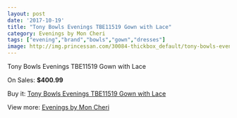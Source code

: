 ```yaml
---
layout: post
date: '2017-10-19'
title: "Tony Bowls Evenings TBE11519 Gown with Lace"
category: Evenings by Mon Cheri
tags: ["evening","brand","bowls","gown","dresses"]
image: http://img.princessan.com/30084-thickbox_default/tony-bowls-evenings-tbe11519-gown-with-lace.jpg
---
```

Tony Bowls Evenings TBE11519 Gown with Lace

On Sales: **$400.99**
<a href="https://www.princessan.com/en/13717-tony-bowls-evenings-tbe11519-gown-with-lace.html"><amp-img layout="responsive" width="600" height="600" src="//img.princessan.com/30084-thickbox_default/tony-bowls-evenings-tbe11519-gown-with-lace.jpg" alt="Tony Bowls Evenings TBE11519 Gown with Lace 0" /></a>
<a href="https://www.princessan.com/en/13717-tony-bowls-evenings-tbe11519-gown-with-lace.html"><amp-img layout="responsive" width="600" height="600" src="//img.princessan.com/30088-thickbox_default/tony-bowls-evenings-tbe11519-gown-with-lace.jpg" alt="Tony Bowls Evenings TBE11519 Gown with Lace 1" /></a>
<a href="https://www.princessan.com/en/13717-tony-bowls-evenings-tbe11519-gown-with-lace.html"><amp-img layout="responsive" width="600" height="600" src="//img.princessan.com/30087-thickbox_default/tony-bowls-evenings-tbe11519-gown-with-lace.jpg" alt="Tony Bowls Evenings TBE11519 Gown with Lace 2" /></a>
<a href="https://www.princessan.com/en/13717-tony-bowls-evenings-tbe11519-gown-with-lace.html"><amp-img layout="responsive" width="600" height="600" src="//img.princessan.com/30086-thickbox_default/tony-bowls-evenings-tbe11519-gown-with-lace.jpg" alt="Tony Bowls Evenings TBE11519 Gown with Lace 3" /></a>
<a href="https://www.princessan.com/en/13717-tony-bowls-evenings-tbe11519-gown-with-lace.html"><amp-img layout="responsive" width="600" height="600" src="//img.princessan.com/30085-thickbox_default/tony-bowls-evenings-tbe11519-gown-with-lace.jpg" alt="Tony Bowls Evenings TBE11519 Gown with Lace 4" /></a>

Buy it: [Tony Bowls Evenings TBE11519 Gown with Lace](https://www.princessan.com/en/13717-tony-bowls-evenings-tbe11519-gown-with-lace.html "Tony Bowls Evenings TBE11519 Gown with Lace")

View more: [Evenings by Mon Cheri](https://www.princessan.com/en/101- "Evenings by Mon Cheri")